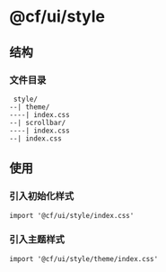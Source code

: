 # @cf/ui/style

## 结构

### 文件目录

``` text
 style/
--| theme/
----| index.css
--| scrollbar/
----| index.css
--| index.css
```

## 使用

### 引入初始化样式

`import '@cf/ui/style/index.css'`

### 引入主题样式

`import '@cf/ui/style/theme/index.css'`
